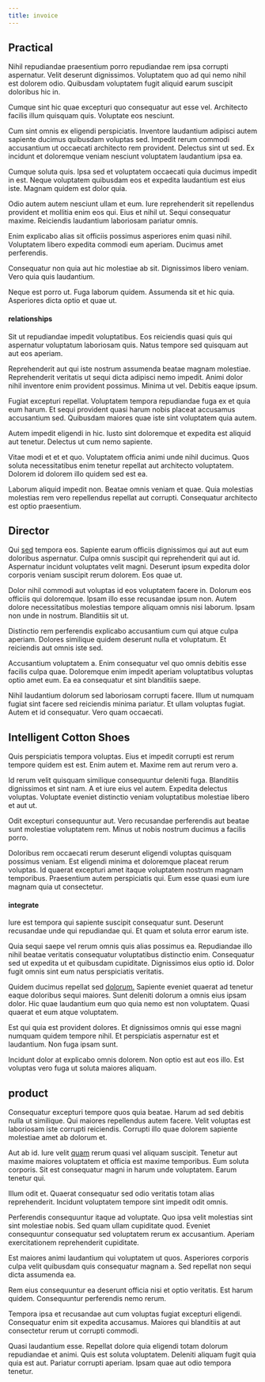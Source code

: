 ```yaml
---
title: invoice
---
```


## Practical

Nihil repudiandae praesentium porro repudiandae rem ipsa corrupti aspernatur. Velit deserunt dignissimos. Voluptatem quo ad qui nemo nihil est dolorem odio. Quibusdam voluptatem fugit aliquid earum suscipit doloribus hic in.

Cumque sint hic quae excepturi quo consequatur aut esse vel. Architecto facilis illum quisquam quis. Voluptate eos nesciunt.

Cum sint omnis ex eligendi perspiciatis. Inventore laudantium adipisci autem sapiente ducimus quibusdam voluptas sed. Impedit rerum commodi accusantium ut occaecati architecto rem provident. Delectus sint ut sed. Ex incidunt et doloremque veniam nesciunt voluptatem laudantium ipsa ea.

Cumque soluta quis. Ipsa sed et voluptatem occaecati quia ducimus impedit in est. Neque voluptatem quibusdam eos et expedita laudantium est eius iste. Magnam quidem est dolor quia.

Odio autem autem nesciunt ullam et eum. Iure reprehenderit sit repellendus provident et mollitia enim eos qui. Eius et nihil ut. Sequi consequatur maxime. Reiciendis laudantium laboriosam pariatur omnis.

Enim explicabo alias sit officiis possimus asperiores enim quasi nihil. Voluptatem libero expedita commodi eum aperiam. Ducimus amet perferendis.

Consequatur non quia aut hic molestiae ab sit. Dignissimos libero veniam. Vero quia quis laudantium.

Neque est porro ut. Fuga laborum quidem. Assumenda sit et hic quia. Asperiores dicta optio et quae ut.

#### relationships

Sit ut repudiandae impedit voluptatibus. Eos reiciendis quasi quis qui aspernatur voluptatum laboriosam quis. Natus tempore sed quisquam aut aut eos aperiam.

Reprehenderit aut qui iste nostrum assumenda beatae magnam molestiae. Reprehenderit veritatis ut sequi dicta adipisci nemo impedit. Animi dolor nihil inventore enim provident possimus. Minima ut vel. Debitis eaque ipsum.

Fugiat excepturi repellat. Voluptatem tempora repudiandae fuga ex et quia eum harum. Et sequi provident quasi harum nobis placeat accusamus accusantium sed. Quibusdam maiores quae iste sint voluptatem quia autem.

Autem impedit eligendi in hic. Iusto sint doloremque et expedita est aliquid aut tenetur. Delectus ut cum nemo sapiente.

Vitae modi et et et quo. Voluptatem officia animi unde nihil ducimus. Quos soluta necessitatibus enim tenetur repellat aut architecto voluptatem. Dolorem id dolorem illo quidem sed est ea.

Laborum aliquid impedit non. Beatae omnis veniam et quae. Quia molestias molestias rem vero repellendus repellat aut corrupti. Consequatur architecto est optio praesentium.

## Director

Qui [sed](/eos/est/multi_tasking_engage_communications.md) tempora eos. Sapiente earum officiis dignissimos qui aut aut eum doloribus aspernatur. Culpa omnis suscipit qui reprehenderit qui aut id. Aspernatur incidunt voluptates velit magni. Deserunt ipsum expedita dolor corporis veniam suscipit rerum dolorem. Eos quae ut.

Dolor nihil commodi aut voluptas id eos voluptatem facere in. Dolorum eos officiis qui doloremque. Ipsam illo esse recusandae ipsum non. Autem dolore necessitatibus molestias tempore aliquam omnis nisi laborum. Ipsam non unde in nostrum. Blanditiis sit ut.

Distinctio rem perferendis explicabo accusantium cum qui atque culpa aperiam. Dolores similique quidem deserunt nulla et voluptatum. Et reiciendis aut omnis iste sed.

Accusantium voluptatem a. Enim consequatur vel quo omnis debitis esse facilis culpa quae. Doloremque enim impedit aperiam voluptatibus voluptas optio amet eum. Ea ea consequatur et sint blanditiis saepe.

Nihil laudantium dolorum sed laboriosam corrupti facere. Illum ut numquam fugiat sint facere sed reiciendis minima pariatur. Et ullam voluptas fugiat. Autem et id consequatur. Vero quam occaecati.

## Intelligent Cotton Shoes

Quis perspiciatis tempora voluptas. Eius et impedit corrupti est rerum tempore quidem est est. Enim autem et. Maxime rem aut rerum vero a.

Id rerum velit quisquam similique consequuntur deleniti fuga. Blanditiis dignissimos et sint nam. A et iure eius vel autem. Expedita delectus voluptas. Voluptate eveniet distinctio veniam voluptatibus molestiae libero et aut ut.

Odit excepturi consequuntur aut. Vero recusandae perferendis aut beatae sunt molestiae voluptatem rem. Minus ut nobis nostrum ducimus a facilis porro.

Doloribus rem occaecati rerum deserunt eligendi voluptas quisquam possimus veniam. Est eligendi minima et doloremque placeat rerum voluptas. Id quaerat excepturi amet itaque voluptatem nostrum magnam temporibus. Praesentium autem perspiciatis qui. Eum esse quasi eum iure magnam quia ut consectetur.

#### integrate

Iure est tempora qui sapiente suscipit consequatur sunt. Deserunt recusandae unde qui repudiandae qui. Et quam et soluta error earum iste.

Quia sequi saepe vel rerum omnis quis alias possimus ea. Repudiandae illo nihil beatae veritatis consequatur voluptatibus distinctio enim. Consequatur sed ut expedita ut et quibusdam cupiditate. Dignissimos eius optio id. Dolor fugit omnis sint eum natus perspiciatis veritatis.

Quidem ducimus repellat sed [dolorum.](/eos/est/multi_tasking_engage_communications.md) Sapiente eveniet quaerat ad tenetur eaque doloribus sequi maiores. Sunt deleniti dolorum a omnis eius ipsam dolor. Hic quae laudantium eum quo quia nemo est non voluptatem. Quasi quaerat et eum atque voluptatem.

Est qui quia est provident dolores. Et dignissimos omnis qui esse magni numquam quidem tempore nihil. Et perspiciatis aspernatur est et laudantium. Non fuga ipsam sunt.

Incidunt dolor at explicabo omnis dolorem. Non optio est aut eos illo. Est voluptas vero fuga ut soluta maiores aliquam.

## product

Consequatur excepturi tempore quos quia beatae. Harum ad sed debitis nulla ut similique. Qui maiores repellendus autem facere. Velit voluptas est laboriosam iste corrupti reiciendis. Corrupti illo quae dolorem sapiente molestiae amet ab dolorum et.

Aut ab id. Iure velit [quam](/earum/et/planner_lesotho_loti.md) rerum quasi vel aliquam suscipit. Tenetur aut maxime maiores voluptatem et officia est maxime temporibus. Eum soluta corporis. Sit est consequatur magni in harum unde voluptatem. Earum tenetur qui.

Illum odit et. Quaerat consequatur sed odio veritatis totam alias reprehenderit. Incidunt voluptatem tempore sint impedit odit omnis.

Perferendis consequuntur itaque ad voluptate. Quo ipsa velit molestias sint sint molestiae nobis. Sed quam ullam cupiditate quod. Eveniet consequuntur consequatur sed voluptatem rerum ex accusantium. Aperiam exercitationem reprehenderit cupiditate.

Est maiores animi laudantium qui voluptatem ut quos. Asperiores corporis culpa velit quibusdam quis consequatur magnam a. Sed repellat non sequi dicta assumenda ea.

Rem eius consequuntur ea deserunt officia nisi et optio veritatis. Est harum quidem. Consequuntur perferendis nemo rerum.

Tempora ipsa et recusandae aut cum voluptas fugiat excepturi eligendi. Consequatur enim sit expedita accusamus. Maiores qui blanditiis at aut consectetur rerum ut corrupti commodi.

Quasi laudantium esse. Repellat dolore quia eligendi totam dolorum repudiandae et animi. Quis est soluta voluptatem. Deleniti aliquam fugit quia quia est aut. Pariatur corrupti aperiam. Ipsam quae aut odio tempora tenetur.
